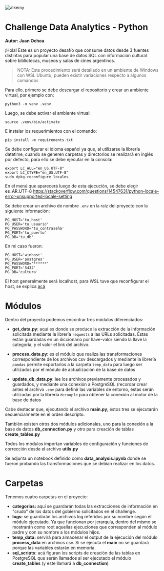 ![alkemy](https://www.alkemy.org/static/media/alkemyLogo.2daef856.svg)
# Challenge Data Analytics - Python

**Autor: Juan Ochoa**

¡Hola! Este es un proyecto desafío que consume datos desde 3 fuentes distintas para popular una base de datos SQL con información cultural sobre bibliotecas, museos y salas de cines argentinos.

> NOTA: Este procedimiento será detallado en un ambiente de Windows con WSL Ubuntu, pueden existir variaciones respecto a algunos comandos

Para ello, primero se debe descargar el repositorio y crear un ambiente virtual, por ejemplo con:

    python3 -m venv .venv

Luego, se debe activar el ambiente virtual:

    source .venv/bin/activate

E instalar los requerimientos con el comando:

    pip install -m requirements.txt

Se debe configurar el idioma español ya que, al utilizarse la librería datetime, cuando se generen carpetas y directorios se realizará en inglés por defecto, para ello se debe ejecutar en la consola:

    export LC_ALL="en_US.UTF-8"
    export LC_CTYPE="en_US.UTF-8"
    sudo dpkg-reconfigure locales

En el menú que aparecerá luego de esta ejecución, se debe elegir es_AR.UTF-8 
https://stackoverflow.com/questions/14547631/python-locale-error-unsupported-locale-setting

Se debe crear un archivo de nombre `.env` en la raíz del proyecto con la siguiente información:

    PG_HOST='tu_host'
    PG_USER='tu_usuario'
    PG_PASSWORD='tu_contraseña'
    PG_PORT='tu_puerto'
    PG_DB='tu_db'

En mi caso fueron:

    PG_HOST='winhost' 
    PG_USER='postgres'
    PG_PASSWORD='******'
    PG_PORT='5432'
    PG_DB='cultura'

El host generalmente será localhost, para WSL tuve que reconfigurar el host, se explica [acá](https://stackoverflow.com/questions/56824788/how-to-connect-to-windows-postgres-database-from-wsl)


# Módulos

Dentro del proyecto podemos encontrar tres módulos diferenciados:

 - **get_data.py:** aquí es donde se produce la extracción de la información solicitada mediante la librería `requests` a las URLs solicitadas. Éstas están guardadas en un diccionario por llave-valor siendo la llave la categoría, y el valor el link del archivo.

 - **process_data.py**: es el módulo que realiza las transformaciones correspondiente de los archivos csv descargados y mediante la librería `pandas` permite exportarlos a la carpeta `temp_data` para luego ser utilizados por el módulo de actualización de la base de datos
 
 - **update_db_data.py**: lee los archivos previamente procesados y guardados, y mediante una conexión a PostgreSQL (recordar crear antes el archivo `.env` para definir las variables de entorno, éstas serán utilizadas por la librería `decouple` para obtener la conexión al motor de la base de datos

Cabe destacar que, ejecutando el archivo **main.py**, éstos tres se ejecutarán secuencialmente en el orden descripto.

También existen otros dos módulos adicionales, uno para la conexión a la base de datos **db_connection.py** y otro para creación de tablas **create_tables.py**

Todos los módulos importan variables de configuración y funciones de corrección desde el archivo **utils.py**

Se adjunta un notebook definido como **data_analysis.ipynb** donde se fueron probando las transformaciones que se debían realizar en los datos.

# Carpetas
Tenemos cuatro carpetas en el proyecto:

 - **categorias:** aquí se guardarán todas las extracciones de información en "crudo" de los datos del gobierno solicitados en el challenge.
 - **logs:** se guardarán los archivos log referidos por su nombre según el módulo ejecutado. Ya que funcionan por jerarquía, dentro del mismo se mostrarán como root aquellas ejecuciones que corresponden al módulo padre y con su nombre a los módulos hijos.
 - **temp_data:** servirá para almacenar el output de la ejecución del módulo **process_data** en archivos csv. Si se ejecuta el **main** no se guardará porque las variables estarán en memoria.
 - **sql_scripts:** acá figuran los scripts de creación de las tablas en PostgreSQL que serán llamados al ser ejecutado el módulo **create_tables** (y este llamará a **db_connection**)
